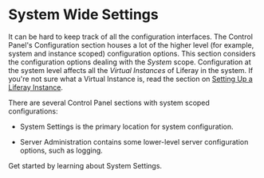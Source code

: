 # System Wide Settings [](id=system-wide-settings)

It can be hard to keep track of all the configuration interfaces. The Control
Panel's Configuration section houses a lot of the higher level (for example,
system and instance scoped) configuration options. This section considers the
configuration options dealing with the *System* scope. Configuration at the
system level affects all the *Virtual Instances* of Liferay in the system. If
you're not sure what a Virtual Instance is, read the section on
[Setting Up a Liferay Instance](/discover/portal/-/knowledge_base/7-1/instance-settings).

There are several Control Panel sections with system scoped configurations:

- System Settings is the primary location for system configuration.

- Server Administration contains some lower-level server configuration options, such
  as logging.

Get started by learning about System Settings.
